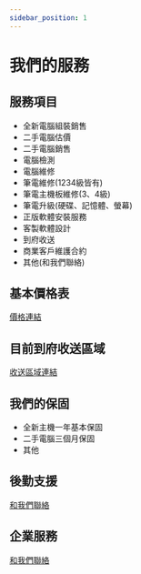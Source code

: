 ```yaml
---
sidebar_position: 1
---
```

# 我們的服務

## 服務項目

* 全新電腦組裝銷售
* 二手電腦估價
* 二手電腦銷售
* 電腦檢測
* 電腦維修
* 筆電維修(1234級皆有)
* 筆電主機板維修(3、4級)
* 筆電升級(硬碟、記憶體、螢幕)
* 正版軟體安裝服務
* 客製軟體設計
* 到府收送
* 商業客戶維護合約
* 其他(和我們聯絡)

## 基本價格表
[價格連結](/price) 

## 目前到府收送區域
[收送區域連結](/area)

## 我們的保固
* 全新主機一年基本保固
* 二手電腦三個月保固
* 其他

## 後勤支援
[和我們聯絡](/contact) 

## 企業服務
[和我們聯絡](/contact) 


